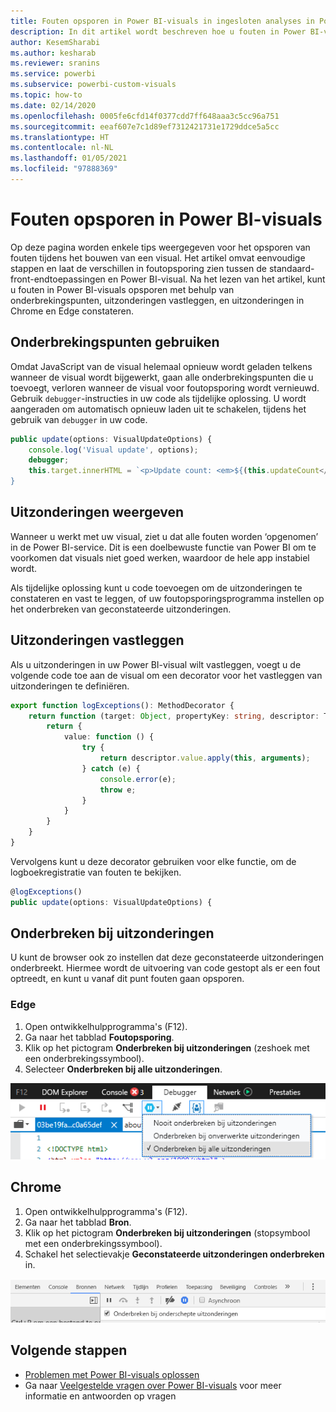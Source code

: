 ```yaml
---
title: Fouten opsporen in Power BI-visuals in ingesloten analyses in Power BI voor betere ingesloten BI-inzichten
description: In dit artikel wordt beschreven hoe u fouten in Power BI-visuals opspoort. Maak betere geïntegreerde BI-inzichten mogelijk met geïntegreerde analytische gegevens voor Power BI.
author: KesemSharabi
ms.author: kesharab
ms.reviewer: sranins
ms.service: powerbi
ms.subservice: powerbi-custom-visuals
ms.topic: how-to
ms.date: 02/14/2020
ms.openlocfilehash: 0005fe6cfd14f0377cdd7ff648aaa3c5cc96a751
ms.sourcegitcommit: eeaf607e7c1d89ef7312421731e1729ddce5a5cc
ms.translationtype: HT
ms.contentlocale: nl-NL
ms.lasthandoff: 01/05/2021
ms.locfileid: "97888369"
---
```

# <a name="how-to-debug-power-bi-visuals"></a>Fouten opsporen in Power BI-visuals

Op deze pagina worden enkele tips weergegeven voor het opsporen van fouten tijdens het bouwen van een visual. Het artikel omvat eenvoudige stappen en laat de verschillen in foutopsporing zien tussen de standaard-front-endtoepassingen en Power BI-visual.
Na het lezen van het artikel, kunt u fouten in Power BI-visuals opsporen met behulp van onderbrekingspunten, uitzonderingen vastleggen, en uitzonderingen in Chrome en Edge constateren.

## <a name="using-breakpoints"></a>Onderbrekingspunten gebruiken

Omdat JavaScript van de visual helemaal opnieuw wordt geladen telkens wanneer de visual wordt bijgewerkt, gaan alle onderbrekingspunten die u toevoegt, verloren wanneer de visual voor foutopsporing wordt vernieuwd. Gebruik `debugger`-instructies in uw code als tijdelijke oplossing. U wordt aangeraden om automatisch opnieuw laden uit te schakelen, tijdens het gebruik van `debugger` in uw code.

```typescript
public update(options: VisualUpdateOptions) {
    console.log('Visual update', options);
    debugger;
    this.target.innerHTML = `<p>Update count: <em>${(this.updateCount</em></p>`;
}
```


## <a name="showing-exceptions"></a>Uitzonderingen weergeven

Wanneer u werkt met uw visual, ziet u dat alle fouten worden ‘opgenomen’ in de Power BI-service. Dit is een doelbewuste functie van Power BI om te voorkomen dat visuals niet goed werken, waardoor de hele app instabiel wordt.

Als tijdelijke oplossing kunt u code toevoegen om de uitzonderingen te constateren en vast te leggen, of uw foutopsporingsprogramma instellen op het onderbreken van geconstateerde uitzonderingen.


## <a name="log-exceptions"></a>Uitzonderingen vastleggen

Als u uitzonderingen in uw Power BI-visual wilt vastleggen, voegt u de volgende code toe aan de visual om een decorator voor het vastleggen van uitzonderingen te definiëren.

```typescript
export function logExceptions(): MethodDecorator {
    return function (target: Object, propertyKey: string, descriptor: TypedPropertyDescriptor<any>): TypedPropertyDescriptor<any> {
        return {
            value: function () {
                try {
                    return descriptor.value.apply(this, arguments);
                } catch (e) {
                    console.error(e);
                    throw e;
                }
            }
        }
    }
}
```
Vervolgens kunt u deze decorator gebruiken voor elke functie, om de logboekregistratie van fouten te bekijken.

```typescript
@logExceptions()
public update(options: VisualUpdateOptions) {
```

## <a name="break-on-exceptions"></a>Onderbreken bij uitzonderingen

U kunt de browser ook zo instellen dat deze geconstateerde uitzonderingen onderbreekt. Hiermee wordt de uitvoering van code gestopt als er een fout optreedt, en kunt u vanaf dit punt fouten gaan opsporen.

### <a name="edge"></a>Edge

1. Open ontwikkelhulpprogramma's (F12).
2. Ga naar het tabblad **Foutopsporing**.
3. Klik op het pictogram **Onderbreken bij uitzonderingen** (zeshoek met een onderbrekingssymbool).
4. Selecteer **Onderbreken bij alle uitzonderingen**.

![Schermopname met het tabblad Foutopsporing, met Onderbreken bij alle uitzonderingen geselecteerd.](media/visuals-how-to-debug/how-to-debug-edge.png)

## <a name="chrome"></a>Chrome

1. Open ontwikkelhulpprogramma's (F12).
2. Ga naar het tabblad **Bron**.
3. Klik op het pictogram **Onderbreken bij uitzonderingen** (stopsymbool met een onderbrekingssymbool).
4. Schakel het selectievakje **Geconstateerde uitzonderingen onderbreken** in.

![Schermopname met het tabblad Bron, met Geconstateerde uitzonderingen onderbreken geselecteerd.](media/visuals-how-to-debug/how-to-debug-chrome.png)

## <a name="next-steps"></a>Volgende stappen
* [Problemen met Power BI-visuals oplossen](power-bi-custom-visuals-troubleshoot.md)
* Ga naar [Veelgestelde vragen over Power BI-visuals](power-bi-custom-visuals-faq.md#organizational-power-bi-visuals) voor meer informatie en antwoorden op vragen
